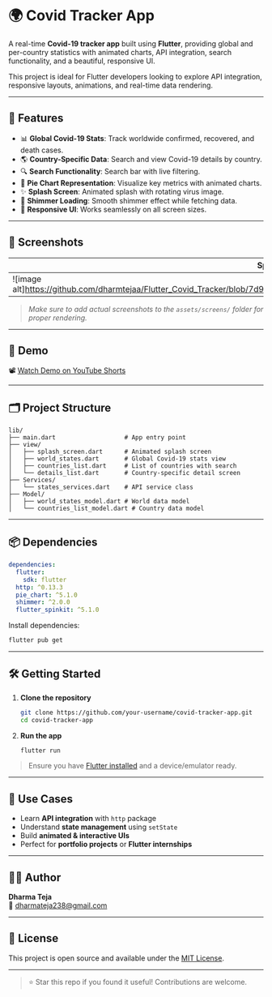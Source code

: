 # 🌍 Covid Tracker App

A real-time **Covid-19 tracker app** built using **Flutter**, providing global and per-country statistics with animated charts, API integration, search functionality, and a beautiful, responsive UI.

This project is ideal for Flutter developers looking to explore API integration, responsive layouts, animations, and real-time data rendering.

---

## 🚀 Features

- 📊 **Global Covid-19 Stats**: Track worldwide confirmed, recovered, and death cases.
- 🌎 **Country-Specific Data**: Search and view Covid-19 details by country.
- 🔍 **Search Functionality**: Search bar with live filtering.
- 🧁 **Pie Chart Representation**: Visualize key metrics with animated charts.
- ✨ **Splash Screen**: Animated splash with rotating virus image.
- 💫 **Shimmer Loading**: Smooth shimmer effect while fetching data.
- 📱 **Responsive UI**: Works seamlessly on all screen sizes.

---

## 📸 Screenshots

| Splash Screen | World Stats | Country List | Country Details |
|---------------|-------------|---------------|------------------|
| ![image alt]https://github.com/dharmtejaa/Flutter_Covid_Tracker/blob/7d9cfd87f64f9161d8830080ea31fc5e637b0490/assets/splash%20screen.jpg | ![image alt]https://github.com/dharmtejaa/Flutter_Covid_Tracker/blob/7d9cfd87f64f9161d8830080ea31fc5e637b0490/assets/wolrd%20list.jpg | ![image alt]https://github.com/dharmtejaa/Flutter_Covid_Tracker/blob/42033468b9e17de1a57ca55059ae4dd55e660887/assets/Countries%20List.jpg | ![image alt]https://github.com/dharmtejaa/Flutter_Covid_Tracker/blob/ab5c5588a698dcf63ede9c71cd7aaf8a9d3886e5/assets/details%20list.jpg |

> _Make sure to add actual screenshots to the `assets/screens/` folder for proper rendering._

---

## 🎥 Demo

📽️ [Watch Demo on YouTube Shorts](https://youtube.com/shorts/XmmvJWN5ni8?feature=shared)

---

## 🗂️ Project Structure

```
lib/
├── main.dart                   # App entry point
├── view/
│   ├── splash_screen.dart      # Animated splash screen
│   ├── world_states.dart       # Global Covid-19 stats view
│   ├── countries_list.dart     # List of countries with search
│   └── details_list.dart       # Country-specific detail screen
├── Services/
│   └── states_services.dart    # API service class
├── Model/
│   ├── world_states_model.dart # World data model
│   └── countries_list_model.dart # Country data model
```

---

## 📦 Dependencies

```yaml
dependencies:
  flutter:
    sdk: flutter
  http: ^0.13.3
  pie_chart: ^5.1.0
  shimmer: ^2.0.0
  flutter_spinkit: ^5.1.0
```

Install dependencies:

```bash
flutter pub get
```

---

## 🛠️ Getting Started

1. **Clone the repository**
   ```bash
   git clone https://github.com/your-username/covid-tracker-app.git
   cd covid-tracker-app
   ```

2. **Run the app**
   ```bash
   flutter run
   ```

> Ensure you have [Flutter installed](https://flutter.dev/docs/get-started/install) and a device/emulator ready.

---

## 📌 Use Cases

- Learn **API integration** with `http` package
- Understand **state management** using `setState`
- Build **animated & interactive UIs**
- Perfect for **portfolio projects** or **Flutter internships**

---

## 👨‍💻 Author

**Dharma Teja**  
📧 dharmateja238@gmail.com

---

## 📄 License

This project is open source and available under the [MIT License](LICENSE).

---

> ⭐ Star this repo if you found it useful! Contributions are welcome.
